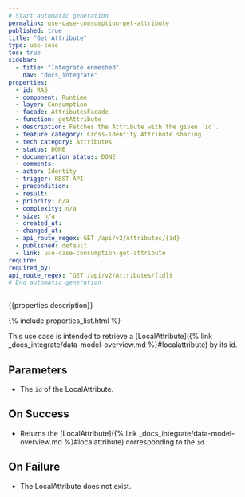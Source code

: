 ```yaml
---
# Start automatic generation
permalink: use-case-consumption-get-attribute
published: true
title: "Get Attribute"
type: use-case
toc: true
sidebar:
  - title: "Integrate enmeshed"
    nav: "docs_integrate"
properties:
  - id: RA5
  - component: Runtime
  - layer: Consumption
  - facade: AttributesFacade
  - function: getAttribute
  - description: Fetches the Attribute with the given `id`.
  - feature category: Cross-Identity Attribute sharing
  - tech category: Attributes
  - status: DONE
  - documentation status: DONE
  - comments:
  - actor: Identity
  - trigger: REST API
  - precondition:
  - result:
  - priority: n/a
  - complexity: n/a
  - size: n/a
  - created_at:
  - changed_at:
  - api_route_regex: GET /api/v2/Attributes/{id}
  - published: default
  - link: use-case-consumption-get-attribute
require:
required_by:
api_route_regex: ^GET /api/v2/Attributes/{id}$
# End automatic generation
---
```


{{properties.description}}

{% include properties_list.html %}

This use case is intended to retrieve a [LocalAttribute]({% link _docs_integrate/data-model-overview.md %}#localattribute) by its id.

## Parameters

- The `id` of the LocalAttribute.

## On Success

- Returns the [LocalAttribute]({% link _docs_integrate/data-model-overview.md %}#localattribute) corresponding to the `id`.

## On Failure

- The LocalAttribute does not exist.
